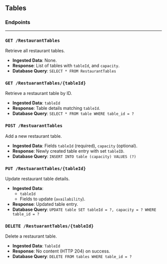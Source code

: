 ## Tables

### Endpoints

----

### `GET /RestaurantTables`
Retrieve all restaurant tables.
- **Ingested Data**: None.
- **Response**: List of tables with `tableId`, and `capacity`.
- **Database Query**: `SELECT * FROM RestaurantTables`

### `GET /RestuarantTables/{tableId}`
Retrieve a restaurant table by ID.
- **Ingested Data**: `tableId`
- **Response**: Table details matching `tableId`.
- **Database Query**: `SELECT * FROM table WHERE table_id = ?`

### `POST /RestuarantTables`
Add a new restaurant table.
- **Ingested Data**: Fields `tableId` (required), `capacity` (optional).
- **Response**: Newly created table entry with set `tableID`.
- **Database Query**: `INSERT INTO table (capacity) VALUES (?)`

### `PUT /RestuarantTables/{tableId}`
Update restaurant table details.
- **Ingested Data**:
  - `tableId`
  - Fields to update (`availability`).
- **Response**: Updated table entry.
- **Database Query**: `UPDATE table SET tableId = ?, capacity = ? WHERE table_id = ?`

### `DELETE /RestuarantTables/{tableId}`
Delete a restaurant table.
- **Ingested Data**: `TableId`
- **Response**: No content (HTTP 204) on success.
- **Database Query**: `DELETE FROM tables WHERE table_id = ?`
